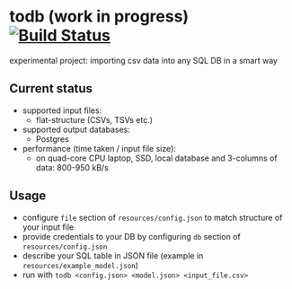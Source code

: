 # todb (work in progress) [![Build Status](https://travis-ci.com/emkor/todb.svg?branch=master)](https://travis-ci.com/emkor/todb)
experimental project: importing csv data into any SQL DB in a smart way

## Current status
- supported input files:
    - flat-structure (CSVs, TSVs etc.)
- supported output databases:
    - Postgres
- performance (time taken / input file size):
    - on quad-core CPU laptop, SSD, local database and 3-columns of data: 800-950 kB/s

## Usage
- configure `file` section of `resources/config.json` to match structure of your input file
- provide credentials to your DB by configuring `db` section of `resources/config.json`
- describe your SQL table in JSON file (example in `resources/example_model.json`)
- run with `todb <config.json> <model.json> <input_file.csv>`

